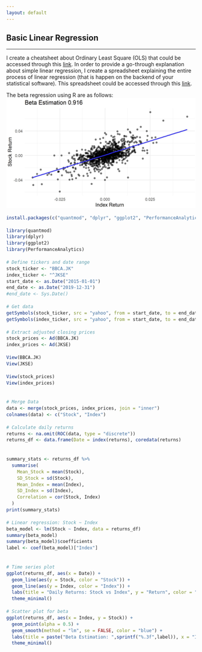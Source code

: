 ```yaml
---
layout: default
---
```


## Basic Linear Regression
------

I create a cheatsheet about Ordinary Least Square (OLS) that could be accessed through this [link](https://github.com/iputusukma-book/iputusukma-book.github.io/blob/7ec61bd675f022b00402be47498db23185d58a53/ipsh_finecon_linear%20regression.pdf). In order to provide a go-through explanation about simple linear regression, I create a spreadsheet explaining the entire process of linear regression (that is happen on the backend of your statistical software). This spreadsheet could be accessed through this [link](https://github.com/iputusukma-book/iputusukma-book.github.io/blob/d164c13d1a2abe400643ad13a2dac2eb04ba0b8b/ipsh_linear_regression_gothru.xlsx).

The beta regression using R are as follows:
![CAPMReg](/assets/img/capmreg.jpg)

```R
install.packages(c("quantmod", "dplyr", "ggplot2", "PerformanceAnalytics"))

library(quantmod)
library(dplyr)
library(ggplot2)
library(PerformanceAnalytics)

# Define tickers and date range
stock_ticker <- "BBCA.JK"
index_ticker <- "^JKSE"
start_date <- as.Date("2015-01-01")
end_date <- as.Date("2019-12-31")
#end_date <- Sys.Date()

# Get data
getSymbols(stock_ticker, src = "yahoo", from = start_date, to = end_date) 
getSymbols(index_ticker, src = "yahoo", from = start_date, to = end_date)

# Extract adjusted closing prices
stock_prices <- Ad(BBCA.JK)
index_prices <- Ad(JKSE)

View(BBCA.JK)
View(JKSE)

View(stock_prices)
View(index_prices)


# Merge Data
data <- merge(stock_prices, index_prices, join = "inner")
colnames(data) <- c("Stock", "Index")

# Calculate daily returns
returns <- na.omit(ROC(data, type = "discrete"))
returns_df <- data.frame(Date = index(returns), coredata(returns)


summary_stats <- returns_df %>%
  summarise(
    Mean_Stock = mean(Stock), 
    SD_Stock = sd(Stock),
    Mean_Index = mean(Index),
    SD_Index = sd(Index),
    Correlation = cor(Stock, Index)
  )
print(summary_stats)

# Linear regression: Stock ~ Index
beta_model <- lm(Stock ~ Index, data = returns_df)
summary(beta_model)
summary(beta_model)$coefficients
label <- coef(beta_model)["Index"]


# Time series plot
ggplot(returns_df, aes(x = Date)) +
  geom_line(aes(y = Stock, color = "Stock")) +
  geom_line(aes(y = Index, color = "Index")) +
  labs(title = "Daily Returns: Stock vs Index", y = "Return", color = "Legend") +
  theme_minimal()

# Scatter plot for beta
ggplot(returns_df, aes(x = Index, y = Stock)) +
  geom_point(alpha = 0.5) +
  geom_smooth(method = "lm", se = FALSE, color = "blue") +
  labs(title = paste("Beta Estimation: ",sprintf("%.3f",label)), x = "Index Return", y = "Stock Return") +
  theme_minimal()

```
